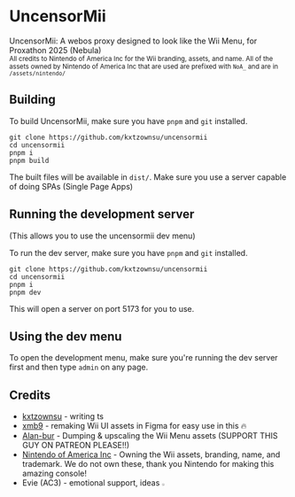 # UncensorMii

UncensorMii: A webos proxy designed to look like the Wii Menu, for Proxathon 2025 (Nebula)
<br />
<sub>All credits to Nintendo of America Inc for the Wii branding, assets, and name. All of the assets owned by Nintendo of America Inc that are used are prefixed with `NoA_` and are in `/assets/nintendo/`</sub>

## Building
To build UncensorMii, make sure you have `pnpm` and `git` installed.
```
git clone https://github.com/kxtzownsu/uncensormii
cd uncensormii
pnpm i
pnpm build
```
The built files will be available in `dist/`. Make sure you use a server capable of doing SPAs (Single Page Apps)

## Running the development server
(This allows you to use the uncensormii dev menu)

To run the dev server, make sure you have `pnpm` and `git` installed.
```
git clone https://github.com/kxtzownsu/uncensormii
cd uncensormii
pnpm i
pnpm dev
```
This will open a server on port 5173 for you to use.

## Using the dev menu
To open the development menu, make sure you're running the dev server first and then type `admin` on any page.

## Credits

- [kxtzownsu](https://github.com/kxtzownsu) - writing ts
- [xmb9](https://github.com/xmb9) - remaking Wii UI assets in Figma for easy use in this 🔥
- [Alan-bur](https://github.com/Alan-bur/WM4K) - Dumping & upscaling the Wii Menu assets (SUPPORT THIS GUY ON PATREON PLEASE!!)
- [Nintendo of America Inc](https://nintendo.com) - Owning the Wii assets, branding, name, and trademark. We do not own these, thank you Nintendo for making this amazing console!
- Evie (AC3) - emotional support, ideas <a href="https://cdn.discordapp.com/emojis/1095803771688325130.webp?size=16"><img width="2%" src="https://cdn.discordapp.com/emojis/1095803771688325130.webp?size=16" alt="cat emoji with thumbs up"></a>
  <br />
  <br />
